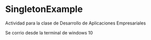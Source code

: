 # SingletonExample
Actividad para la clase de Desarrollo de Aplicaciones Empresariales

Se corrio desde la terminal de windows 10
